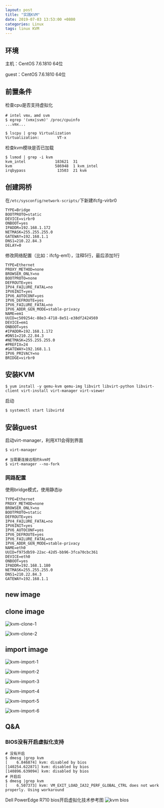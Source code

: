 ```yaml
---
layout: post
title: "实践KVM"
date: 2019-07-03 13:53:00 +0800
categories: Linux
tags: linux KVM
---
```


## 环境

主机：CentOS 7.6.1810 64位

guest：CentOS 7.6.1810 64位

## 前置条件

检查cpu是否支持虚拟化

```shell
# intel vmx，amd svm
$ egrep '(vmx|svm)' /proc/cpuinfo
...vmx...

$ lscpu | grep Virtualization
Virtualization:        VT-x
```

检查kvm模块是否已加载

```shell
$ lsmod | grep -i kvm
kvm_intel             183621  31 
kvm                   586948  1 kvm_intel
irqbypass              13503  21 kvm
```

## 创建网桥

在`/etc/sysconfig/network-scripts/`下新建ifcfg-virbr0

```
TYPE=Bridge
BOOTPROTO=static
DEVICE=virbr0
ONBOOT=yes
IPADDR=192.168.1.172
NETMASK=255.255.255.0
GATEWAY=192.168.1.1
DNS1=210.22.84.3
DELAY=0
```

修改网络配置（比如：ifcfg-em1），注释5行，最后添加1行

```
TYPE=Ethernet
PROXY_METHOD=none
BROWSER_ONLY=no
BOOTPROTO=none
DEFROUTE=yes
IPV4_FAILURE_FATAL=no
IPV6INIT=yes
IPV6_AUTOCONF=yes
IPV6_DEFROUTE=yes
IPV6_FAILURE_FATAL=no
IPV6_ADDR_GEN_MODE=stable-privacy
NAME=em1
UUID=c509254c-88e3-4718-8e51-e38df2424569
DEVICE=em1
ONBOOT=yes
#IPADDR=192.168.1.172
#DNS1=210.22.84.3
#NETMASK=255.255.255.0
#PREFIX=24
#GATEWAY=192.168.1.1
IPV6_PRIVACY=no
BRIDGE=virbr0
```

## 安装KVM

```shell
$ yum install -y qemu-kvm qemu-img libvirt libvirt-python libvirt-client virt-install virt-manager virt-viewer
```

启动

```shell
$ systemctl start libvirtd
```

## 安装guest

启动virt-manager，利用X11会得到界面

```shell
$ virt-manager

# 当需要连接远程的kvm时
$ virt-manager --no-fork
```



### 网路配置

使用bridge模式，使用静态ip

```
TYPE=Ethernet
PROXY_METHOD=none
BROWSER_ONLY=no
BOOTPROTO=static
DEFROUTE=yes
IPV4_FAILURE_FATAL=no
IPV6INIT=yes
IPV6_AUTOCONF=yes
IPV6_DEFROUTE=yes
IPV6_FAILURE_FATAL=no
IPV6_ADDR_GEN_MODE=stable-privacy
NAME=eth0
UUID=f975db59-22ac-42d5-bb96-3fca70cbc361
DEVICE=eth0
ONBOOT=yes
IPADDR=192.168.1.180
NETMASK=255.255.255.0
DNS1=210.22.84.3
GATEWAY=192.168.1.1
```

## new image

## clone image

![kvm-clone-1](/images/kvm-clone-1.png)

![kvm-clone-2](/images/kvm-clone-2.png)

## import image

![kvm-import-1](/images/kvm-import-1.png)

![kvm-import-2](/images/kvm-import-2.png)

![kvm-import-3](/images/kvm-import-3.png)

![kvm-import-4](/images/kvm-import-4.png)

![kvm-import-5](/images/kvm-import-5.png)

![kvm-import-6](/images/kvm-import-6.png)

## Q&A

### BIOS没有开启虚拟化支持

```shell
# 没有开启
$ dmesg |grep kvm
[    6.846874] kvm: disabled by bios
[140254.622871] kvm: disabled by bios
[140896.639094] kvm: disabled by bios
# 开启后
$ dmesg |grep kvm
[    6.507373] kvm: VM_EXIT_LOAD_IA32_PERF_GLOBAL_CTRL does not work properly. Using workaround
```

Dell PowerEdge R710 bios开启虚拟化技术参考图
![kvm bios](/images/kvm-bios.jpg)